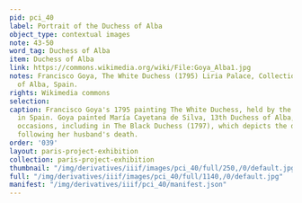 ```yaml
---
pid: pci_40
label: Portrait of the Duchess of Alba
object_type: contextual images
note: 43-50
word_tag: Duchess of Alba
item: Duchess of Alba
link: https://commons.wikimedia.org/wiki/File:Goya_Alba1.jpg
notes: Francisco Goya, The White Duchess (1795) Liria Palace, Collection of the Duke
  of Alba, Spain.
rights: Wikimedia commons
selection: 
caption: Francisco Goya's 1795 painting The White Duchess, held by the Liria Palace
  in Spain. Goya painted María Cayetana de Silva, 13th Duchess of Alba, on several
  occasions, including in The Black Duchess (1797), which depicts the duchess in morning
  following her husband's death.
order: '039'
layout: paris-project-exhibition
collection: paris-project-exhibition
thumbnail: "/img/derivatives/iiif/images/pci_40/full/250,/0/default.jpg"
full: "/img/derivatives/iiif/images/pci_40/full/1140,/0/default.jpg"
manifest: "/img/derivatives/iiif/pci_40/manifest.json"
---
```

